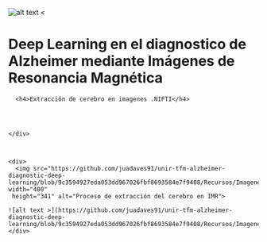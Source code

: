 ![alt text <](https://raw.githubusercontent.com/juadaves91/unir-tfm-alzheimer-diagnostic-deep-learning/main/Recursos/Imagenes/Unir_2021_logo.svg)
<div>
  <div>
      <h1> Deep Learning en el diagnostico de Alzheimer mediante Imágenes de Resonancia Magnética
       </h1>

      <h4>Extracción de cerebro en imagenes .NIFTI</h4>




    </div>



    <div>
      <img src="https://github.com/juadaves91/unir-tfm-alzheimer-diagnostic-deep-learning/blob/9c3594927eda053dd967026fbf8693584e7f9408/Recursos/Imagenes/Extraccion_cerebro.PNG" width="400"
     height="341" alt="Proceso de extracción del cerebro en IMR">
      
    ![alt text >](https://github.com/juadaves91/unir-tfm-alzheimer-diagnostic-deep-learning/blob/9c3594927eda053dd967026fbf8693584e7f9408/Recursos/Imagenes/Extraccion_cerebro.PNG)
    </div>
</div>
